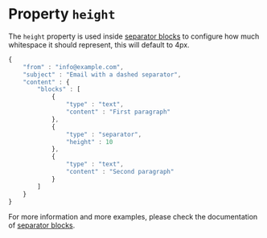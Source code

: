 # Property `height`

The `height` property is used inside [separator blocks](copernica-docs:ResponsiveEmail/json/block-separator)
to configure how much whitespace it should represent, this will default to 4px.

```javascript
{
    "from" : "info@example.com",
    "subject" : "Email with a dashed separator",
    "content" : {
        "blocks" : [ 
            {
                "type" : "text",
                "content" : "First paragraph"
            }, 
            {
                "type" : "separator",
                "height" : 10
            }, 
            {
                "type" : "text",
                "content" : "Second paragraph"
            } 
        ]
    }
}
```

For more information and more examples, please check the documentation
of [separator blocks](copernica-docs:ResponsiveEmail/json/block-separator).
